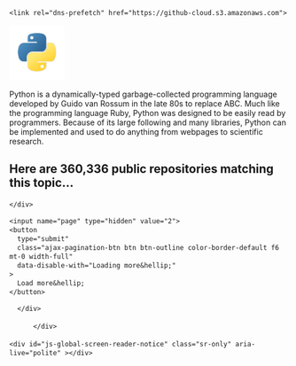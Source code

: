 <!DOCTYPE html>
<html lang="en" data-color-mode="auto" data-light-theme="light" data-dark-theme="dark" data-a11y-animated-images="system">
  <body>
    <meta charset="utf-8">

    <link rel="dns-prefetch" href="https://github-cloud.s3.amazonaws.com">

  <head>
	<article>
	
	

  <div class="topic p-responsive container-lg">
    <div class="d-md-flex gutter-md">
      <div class="col-md-8 col-lg-9" data-hpc>
          <div class="border rounded color-shadow-small color-bg-default p-4 mb-5">
    <div class="float-sm-right ml-sm-4 mb-4 text-center">
      <img src="https://raw.githubusercontent.com/github/explore/80688e429a7d4ef2fca1e82350fe8e3517d3494d/topics/python/python.png" width="100" height="100" alt="python logo">
    </div>

  <div class="markdown-body f5 mb-2">
    <p>Python is a dynamically-typed garbage-collected programming language developed by Guido van Rossum in the late 80s to replace ABC. Much like the programming language Ruby, Python was designed to be easily read by programmers. Because of its large following and many libraries, Python can be implemented and used to do anything from webpages to scientific research.</p>
  </div>
</div>

          
  <h2 class="h3 color-fg-muted">
    Here are
    360,336 public repositories
    matching this topic...
  </h2>
  
    </div>
</article>



  <!-- '"` --><!-- </textarea></xmp> --></option></form><form class="ajax-pagination-form js-ajax-pagination" data-turbo="false" action="https://github.com/topics/python" accept-charset="UTF-8" method="get">
    <input name="page" type="hidden" value="2">
    <button
      type="submit"
      class="ajax-pagination-btn btn btn-outline color-border-default f6 mt-0 width-full"
      data-disable-with="Loading more&hellip;"
    >
      Load more&hellip;
    </button>
</form>

      </div>
	  
	      </div>

    <div id="js-global-screen-reader-notice" class="sr-only" aria-live="polite" ></div>
  </body>
</html>

